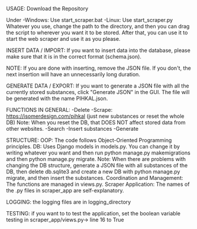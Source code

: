 USAGE:
Download the Repository

Under 
-Windows: Use start_scraper.bat
-Linux: Use start_scraper.py
Whatever you use, change the path to the directory, and then you can drag the script to wherever you want it to be stored. After that, you can use it to start the web scraper and use it as you please.

INSERT DATA / IMPORT:
If you want to insert data into the database, please make sure that it is in the correct format (schema.json).

NOTE: If you are done with inserting, remove the JSON file. If you don't, the next insertion will have an unnecessarily long duration.

GENERATE DATA / EXPORT:
If you want to generate a JSON file with all the currently stored substances, click "Generate JSON" in the GUI. The file will be generated with the name PIHKAL.json.

FUNCTIONS IN GENERAL:
-Delete
-Scrape: https://isomerdesign.com/pihkal (just new substances or reset the whole DB)
Note: When you reset the DB, that DOES NOT affect stored data from other websites.
-Search
-Insert substances
-Generate

STRUCTURE:
OOP: The code follows Object-Oriented Programming principles.
DB: Uses Django models in models.py. You can change it by writing whatever you want and then run python manage.py makemigrations and then python manage.py migrate.
Note: When there are problems with changing the DB structure, generate a JSON file with all substances of the DB, then delete db.sqlite3 and create a new DB with python manage.py migrate, and then insert the substances.
Coordination and Management: The functions are managed in views.py.
Scraper Application: The names of the .py files in scraper_app are self-explanatory.

LOGGING:
the logging files are in logging_directory

TESTING:
if you want to to test the application, set the boolean variable testing in scraper_app/views.py-> line 16 to True
